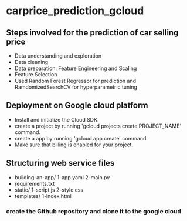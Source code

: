 # carprice_prediction_gcloud

## Steps involved for the prediction of car selling price
* Data understanding and exploration 
* Data cleaning
* Data preparation: Feature Engineering and Scaling
* Feature Selection
* Used Random Forest Regressor for prediction and RamdomizedSearchCV for hyperparametric tuning

## Deployment on Google cloud platform
* Install and initialize the Cloud SDK. 
* create a project by running 'gcloud projects create PROJECT_NAME' command.
* create a app by running 'gcloud app create' command
* Make sure that billing is enabled for your project.
## Structuring web service files
* building-an-app/
1-app.yaml
2-main.py
* requirements.txt
* static/
1-script.js
2-style.css
* templates/
1-index.html
### create the Github repository and clone it to the google cloud 
